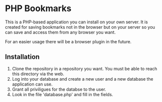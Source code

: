 # PHP Bookmarks

This is a PHP-based application you can install on your own server.
It is created for saving bookmarks not in the browser but on your server so you can save and access them from any browser you want.

For an easier usage there will be a browser plugin in the future.

## Installation

1. Clone the repository in a repository you want. You must be able to reach this directory via the web.
2. Log into your database and create a new user and a new database the application can use.
3. Grant all priviligues for the databse to the user.
4. Look in the file 'database.php' and fill in the fields.
